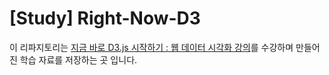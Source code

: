 # [Study] Right-Now-D3

이 리파지토리는 [지금 바로 D3.js 시작하기 : 웹 데이터 시각화 강의](https://www.inflearn.com/course/%EC%A7%80%EA%B8%88%EB%B0%94%EB%A1%9C-d3/dashboard)를 수강하며 만들어진 학습 자료를 저장하는 곳 입니다.
